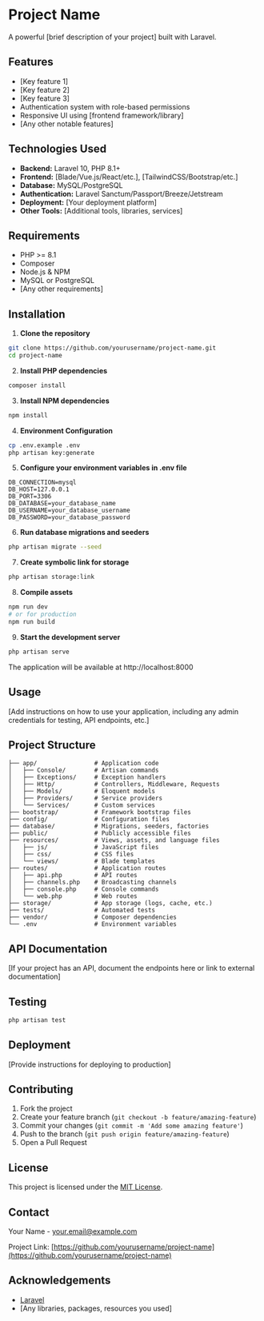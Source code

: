 # Project Name

A powerful [brief description of your project] built with Laravel.

## Features

- [Key feature 1]
- [Key feature 2]
- [Key feature 3]
- Authentication system with role-based permissions
- Responsive UI using [frontend framework/library]
- [Any other notable features]

## Technologies Used

- **Backend:** Laravel 10, PHP 8.1+
- **Frontend:** [Blade/Vue.js/React/etc.], [TailwindCSS/Bootstrap/etc.]
- **Database:** MySQL/PostgreSQL
- **Authentication:** Laravel Sanctum/Passport/Breeze/Jetstream
- **Deployment:** [Your deployment platform]
- **Other Tools:** [Additional tools, libraries, services]

## Requirements

- PHP >= 8.1
- Composer
- Node.js & NPM
- MySQL or PostgreSQL
- [Any other requirements]

## Installation

1. **Clone the repository**

```bash
git clone https://github.com/yourusername/project-name.git
cd project-name
```

2. **Install PHP dependencies**

```bash
composer install
```

3. **Install NPM dependencies**

```bash
npm install
```

4. **Environment Configuration**

```bash
cp .env.example .env
php artisan key:generate
```

5. **Configure your environment variables in .env file**

```
DB_CONNECTION=mysql
DB_HOST=127.0.0.1
DB_PORT=3306
DB_DATABASE=your_database_name
DB_USERNAME=your_database_username
DB_PASSWORD=your_database_password
```

6. **Run database migrations and seeders**

```bash
php artisan migrate --seed
```

7. **Create symbolic link for storage**

```bash
php artisan storage:link
```

8. **Compile assets**

```bash
npm run dev
# or for production
npm run build
```

9. **Start the development server**

```bash
php artisan serve
```

The application will be available at http://localhost:8000

## Usage

[Add instructions on how to use your application, including any admin credentials for testing, API endpoints, etc.]

## Project Structure

```
├── app/                # Application code
│   ├── Console/        # Artisan commands
│   ├── Exceptions/     # Exception handlers
│   ├── Http/           # Controllers, Middleware, Requests
│   ├── Models/         # Eloquent models
│   ├── Providers/      # Service providers
│   └── Services/       # Custom services
├── bootstrap/          # Framework bootstrap files
├── config/             # Configuration files
├── database/           # Migrations, seeders, factories
├── public/             # Publicly accessible files
├── resources/          # Views, assets, and language files
│   ├── js/             # JavaScript files
│   ├── css/            # CSS files
│   └── views/          # Blade templates
├── routes/             # Application routes
│   ├── api.php         # API routes
│   ├── channels.php    # Broadcasting channels
│   ├── console.php     # Console commands
│   └── web.php         # Web routes
├── storage/            # App storage (logs, cache, etc.)
├── tests/              # Automated tests
├── vendor/             # Composer dependencies
└── .env                # Environment variables
```

## API Documentation

[If your project has an API, document the endpoints here or link to external documentation]

## Testing

```bash
php artisan test
```

## Deployment

[Provide instructions for deploying to production]

## Contributing

1. Fork the project
2. Create your feature branch (`git checkout -b feature/amazing-feature`)
3. Commit your changes (`git commit -m 'Add some amazing feature'`)
4. Push to the branch (`git push origin feature/amazing-feature`)
5. Open a Pull Request

## License

This project is licensed under the [MIT License](LICENSE).

## Contact

Your Name - your.email@example.com

Project Link: [https://github.com/yourusername/project-name](https://github.com/yourusername/project-name)

## Acknowledgements

- [Laravel](https://laravel.com)
- [Any libraries, packages, resources you used]
